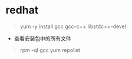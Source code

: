 # redhat

> yum -y install gcc gcc-c++ libstdc++-devel

- 查看安装包中的所有文件

> rpm -ql gcc
> yum repolist
